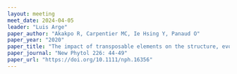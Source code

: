 ```yaml
---
layout: meeting
meet_date: 2024-04-05
leader: "Luis Arge"
paper_author: "Akakpo R, Carpentier MC, Ie Hsing Y, Panaud O"
paper_year: "2020"
paper_title: "The impact of transposable elements on the structure, evolution and function of the rice genome"
paper_journal: "New Phytol 226: 44-49"
paper_url: "https://doi.org/10.1111/nph.16356"
---
```

